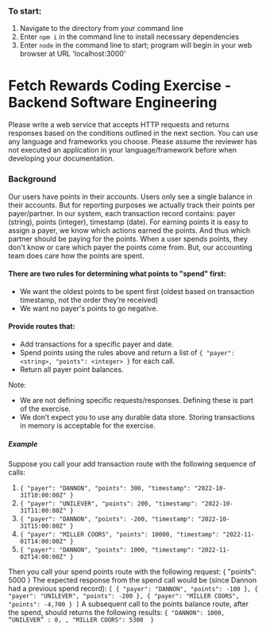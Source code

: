 ### To start:
1. Navigate to the directory from your command line
2. Enter `npm i` in the command line to install necessary dependencies
3. Enter `node` in the command line to start; program will begin in your web browser at URL 'localhost:3000'

# Fetch Rewards Coding Exercise - Backend Software Engineering

Please write a web service that accepts HTTP requests and returns responses based on the conditions outlined in the next section. You can use any language and frameworks you choose.
Please assume the reviewer has not executed an application in your language/framework before when developing your documentation.

### Background
Our users have points in their accounts. Users only see a single balance in their accounts. But for reporting purposes we actually track their points per payer/partner. In our system, each transaction record contains: payer (string), points (integer), timestamp (date).
For earning points it is easy to assign a payer, we know which actions earned the points. And thus which partner should be paying for the points. When a user spends points, they don't know or care which payer the points come from. But, our accounting team does care how the points are spent.

#### There are two rules for determining what points to "spend" first:
- We want the oldest points to be spent first (oldest based on transaction timestamp, not the order they’re received) 
- We want no payer's points to go negative.

#### Provide routes that:
- Add transactions for a specific payer and date.
- Spend points using the rules above and return a list of `{ "payer": <string>, "points": <integer> }` for each call. 
- Return all payer point balances.

Note:
- We are not defining specific requests/responses. Defining these is part of the exercise.
- We don’t expect you to use any durable data store. Storing transactions in memory is acceptable for the exercise.

##### Example
Suppose you call your add transaction route with the following sequence of calls:
1. `{ "payer": "DANNON", "points": 300, "timestamp": "2022-10-31T10:00:00Z" }`
2. `{ "payer": "UNILEVER", "points": 200, "timestamp": "2022-10-31T11:00:00Z" }`
3. `{ "payer": "DANNON", "points": -200, "timestamp": "2022-10-31T15:00:00Z" }`
4. `{ "payer": "MILLER COORS", "points": 10000, "timestamp": "2022-11-01T14:00:00Z" }`
5. `{ "payer": "DANNON", "points": 1000, "timestamp": "2022-11-02T14:00:00Z" }`

Then you call your spend points route with the following request: { "points": 5000 }
The expected response from the spend call would be (since Dannon had a previous spend record):
`[
  { "payer": "DANNON", "points": -100 },
  { "payer": "UNILEVER", "points": -200 },
  { "payer": "MILLER COORS", "points": -4,700 }
]`
A subsequent call to the points balance route, after the spend, should returns the following results:
`{
  "DANNON": 1000, ”UNILEVER” : 0, ,
  "MILLER COORS": 5300 
}`